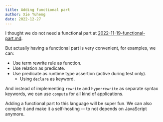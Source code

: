 ```yaml
---
title: Adding functional part
author: Xie Yuheng
date: 2022-12-27
---
```


I thought we do not need a functional part at [2022-11-19-functional-part.md](2022-11-19-functional-part.md).

But actually having a functional part is very convenient,
for examples, we can:

- Use term rewrite rule as function.
- Use relation as predicate.
- Use predicate as runtime type assertion (active during test only).
  - Using `declare` as keyword.

And instead of implementing `rewrite`
and `hyperrewrite` as separate syntax keywords,
we can use `compute` for all kind of applications.

Adding a functional part to this language will be super fun.
We can also compile it and make it a self-hosting
-- to not depends on JavaScript anymore.
